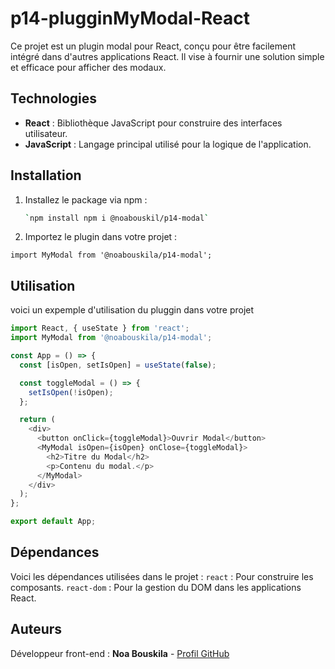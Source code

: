 # p14-plugginMyModal-React

Ce projet est un plugin modal pour React, conçu pour être facilement intégré dans d'autres applications React. Il vise à fournir une solution simple et efficace pour afficher des modaux.

## Technologies

- **React** : Bibliothèque JavaScript pour construire des interfaces utilisateur.
- **JavaScript** : Langage principal utilisé pour la logique de l'application.

## Installation

1. Installez le package via npm :
   ```bash
   `npm install npm i @noabouskil/p14-modal`


2. Importez le plugin dans votre projet :

`import MyModal from '@noabouskila/p14-modal';`

## Utilisation

voici un expemple d'utilisation du pluggin dans votre projet 
```javascript
import React, { useState } from 'react';
import MyModal from '@noabouskila/p14-modal';

const App = () => {
  const [isOpen, setIsOpen] = useState(false);

  const toggleModal = () => {
    setIsOpen(!isOpen);
  };

  return (
    <div>
      <button onClick={toggleModal}>Ouvrir Modal</button>
      <MyModal isOpen={isOpen} onClose={toggleModal}>
        <h2>Titre du Modal</h2>
        <p>Contenu du modal.</p>
      </MyModal>
    </div>
  );
};

export default App;

```

## Dépendances

Voici les dépendances utilisées dans le projet :
`react` : Pour construire les composants.
`react-dom` : Pour la gestion du DOM dans les applications React.

## Auteurs

Développeur front-end : **Noa Bouskila** - [Profil GitHub](https://github.com/noabouskila)
